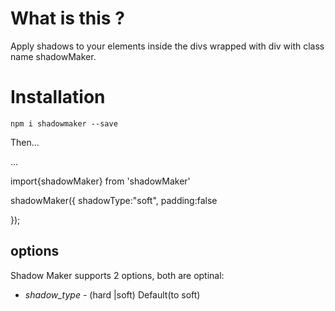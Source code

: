 # What is this ?

Apply shadows to your elements inside the divs wrapped with div with class name shadowMaker.

# Installation

`npm i shadowmaker --save`

Then...

...

import{shadowMaker} from 'shadowMaker'

shadowMaker({
shadowType:"soft",
padding:false

});

## options

Shadow Maker supports 2 options, both are optinal:

- _shadow_type_ - (hard |soft) Default(to soft)
